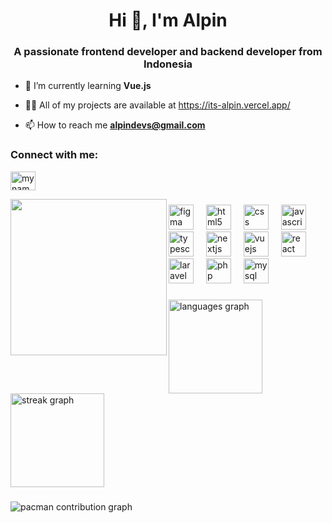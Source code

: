 <h1 align="center">Hi 👋, I'm Alpin</h1>
<h3 align="center">A passionate frontend developer and backend developer from Indonesia</h3>

- 🌱 I’m currently learning **Vue.js**

- 👨‍💻 All of my projects are available at https://its-alpin.vercel.app/

- 📫 How to reach me **alpindevs@gmail.com**

<h3 align="left">Connect with me:</h3>
<p align="left">
<a href="https://linkedin.com/in/mynameisalpin" target="blank"><img align="center" src="https://raw.githubusercontent.com/rahuldkjain/github-profile-readme-generator/master/src/images/icons/Social/linked-in-alt.svg" alt="mynameisalpin" height="30" width="40" /></a>
</p>


<img align="left" height="250" src="https://i.postimg.cc/QCLG5bKk/39f55870975240c2947a543e4ccade90-tplv-jj85edgx6n-image-origin.jpg"  />

###

<div align="left">
  <img src="https://cdn.jsdelivr.net/gh/devicons/devicon/icons/figma/figma-original.svg" height="40" alt="figma logo"  />
  <img width="12" />
  <img src="https://cdn.jsdelivr.net/gh/devicons/devicon/icons/html5/html5-original.svg" height="40" alt="html5 logo"  />
  <img width="12" />
  <img src="https://cdn.jsdelivr.net/gh/devicons/devicon/icons/css3/css3-original.svg" height="40" alt="css logo"  />
  <img width="12" />
  <img src="https://cdn.jsdelivr.net/gh/devicons/devicon/icons/javascript/javascript-original.svg" height="40" alt="javascript logo"  />
  <img width="12" />
  <img src="https://cdn.jsdelivr.net/gh/devicons/devicon/icons/typescript/typescript-original.svg" height="40" alt="typescript logo"  />
  <img width="12" />
  <img src="https://cdn.jsdelivr.net/gh/devicons/devicon/icons/nextjs/nextjs-original.svg" height="40" alt="nextjs logo"  />
  <img width="12" />
  <img src="https://cdn.jsdelivr.net/gh/devicons/devicon/icons/vuejs/vuejs-original.svg" height="40" alt="vuejs logo"  />
  <img width="12" />
  <img src="https://cdn.jsdelivr.net/gh/devicons/devicon/icons/react/react-original.svg" height="40" alt="react logo"  />
  <img width="12" />
  <img src="https://cdn.jsdelivr.net/gh/devicons/devicon/icons/laravel/laravel-original.svg" height="40" alt="laravel logo"  />
  <img width="12" />
  <img src="https://cdn.jsdelivr.net/gh/devicons/devicon/icons/php/php-original.svg" height="40" alt="php logo"  />
  <img width="12" />
  <img src="https://cdn.jsdelivr.net/gh/devicons/devicon/icons/mysql/mysql-original.svg" height="40" alt="mysql logo"  />
</div>

###

<div align="left">
  <img src="https://github-readme-stats.vercel.app/api/top-langs?username=mynameisalvn&locale=en&hide_title=false&layout=compact&card_width=320&langs_count=7&theme=dark&hide_border=false&order=2" height="150" alt="languages graph"  />
  <img src="https://streak-stats.demolab.com?user=mynameisalvn&locale=en&mode=weekly&theme=dark&hide_border=false&border_radius=5&order=3" height="150" alt="streak graph"  />
</div>

###

<picture>
  <source media="(prefers-color-scheme: dark)" srcset="https://raw.githubusercontent.com/mynameisalvn/mynameisalvn/output/pacman-contribution-graph-dark.svg">
  <source media="(prefers-color-scheme: light)" srcset="https://raw.githubusercontent.com/mynameisalvn/mynameisalvn/output/pacman-contribution-graph.svg">
  <img alt="pacman contribution graph" src="https://raw.githubusercontent.com/mynameisalvn/mynameisalvn/output/pacman-contribution-graph.svg">
</picture>

###


